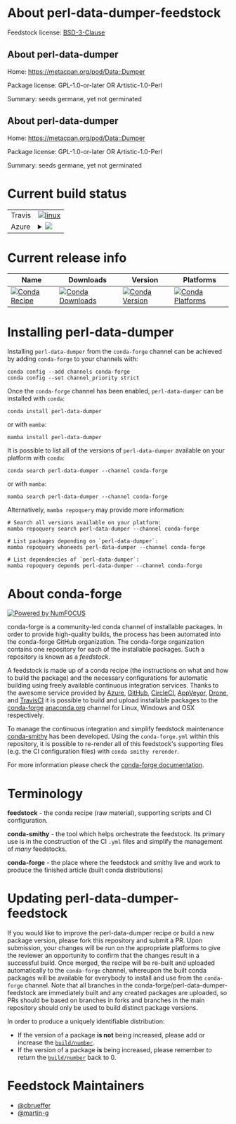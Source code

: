 About perl-data-dumper-feedstock
================================

Feedstock license: [BSD-3-Clause](https://github.com/conda-forge/perl-data-dumper-feedstock/blob/main/LICENSE.txt)


About perl-data-dumper
----------------------

Home: https://metacpan.org/pod/Data::Dumper

Package license: GPL-1.0-or-later OR Artistic-1.0-Perl

Summary: seeds germane, yet not germinated

About perl-data-dumper
----------------------

Home: https://metacpan.org/pod/Data::Dumper

Package license: GPL-1.0-or-later OR Artistic-1.0-Perl

Summary: seeds germane, yet not germinated

Current build status
====================


<table><tr>
    <td>Travis</td>
    <td>
      <a href="https://app.travis-ci.com/conda-forge/perl-data-dumper-feedstock">
        <img alt="linux" src="https://img.shields.io/travis/com/conda-forge/perl-data-dumper-feedstock/main.svg?label=Linux">
      </a>
    </td>
  </tr>
    
  <tr>
    <td>Azure</td>
    <td>
      <details>
        <summary>
          <a href="https://dev.azure.com/conda-forge/feedstock-builds/_build/latest?definitionId=17001&branchName=main">
            <img src="https://dev.azure.com/conda-forge/feedstock-builds/_apis/build/status/perl-data-dumper-feedstock?branchName=main">
          </a>
        </summary>
        <table>
          <thead><tr><th>Variant</th><th>Status</th></tr></thead>
          <tbody><tr>
              <td>linux_64</td>
              <td>
                <a href="https://dev.azure.com/conda-forge/feedstock-builds/_build/latest?definitionId=17001&branchName=main">
                  <img src="https://dev.azure.com/conda-forge/feedstock-builds/_apis/build/status/perl-data-dumper-feedstock?branchName=main&jobName=linux&configuration=linux%20linux_64_" alt="variant">
                </a>
              </td>
            </tr><tr>
              <td>linux_aarch64</td>
              <td>
                <a href="https://dev.azure.com/conda-forge/feedstock-builds/_build/latest?definitionId=17001&branchName=main">
                  <img src="https://dev.azure.com/conda-forge/feedstock-builds/_apis/build/status/perl-data-dumper-feedstock?branchName=main&jobName=linux&configuration=linux%20linux_aarch64_" alt="variant">
                </a>
              </td>
            </tr><tr>
              <td>linux_ppc64le</td>
              <td>
                <a href="https://dev.azure.com/conda-forge/feedstock-builds/_build/latest?definitionId=17001&branchName=main">
                  <img src="https://dev.azure.com/conda-forge/feedstock-builds/_apis/build/status/perl-data-dumper-feedstock?branchName=main&jobName=linux&configuration=linux%20linux_ppc64le_" alt="variant">
                </a>
              </td>
            </tr><tr>
              <td>osx_64</td>
              <td>
                <a href="https://dev.azure.com/conda-forge/feedstock-builds/_build/latest?definitionId=17001&branchName=main">
                  <img src="https://dev.azure.com/conda-forge/feedstock-builds/_apis/build/status/perl-data-dumper-feedstock?branchName=main&jobName=osx&configuration=osx%20osx_64_" alt="variant">
                </a>
              </td>
            </tr>
          </tbody>
        </table>
      </details>
    </td>
  </tr>
</table>

Current release info
====================

| Name | Downloads | Version | Platforms |
| --- | --- | --- | --- |
| [![Conda Recipe](https://img.shields.io/badge/recipe-perl--data--dumper-green.svg)](https://anaconda.org/conda-forge/perl-data-dumper) | [![Conda Downloads](https://img.shields.io/conda/dn/conda-forge/perl-data-dumper.svg)](https://anaconda.org/conda-forge/perl-data-dumper) | [![Conda Version](https://img.shields.io/conda/vn/conda-forge/perl-data-dumper.svg)](https://anaconda.org/conda-forge/perl-data-dumper) | [![Conda Platforms](https://img.shields.io/conda/pn/conda-forge/perl-data-dumper.svg)](https://anaconda.org/conda-forge/perl-data-dumper) |

Installing perl-data-dumper
===========================

Installing `perl-data-dumper` from the `conda-forge` channel can be achieved by adding `conda-forge` to your channels with:

```
conda config --add channels conda-forge
conda config --set channel_priority strict
```

Once the `conda-forge` channel has been enabled, `perl-data-dumper` can be installed with `conda`:

```
conda install perl-data-dumper
```

or with `mamba`:

```
mamba install perl-data-dumper
```

It is possible to list all of the versions of `perl-data-dumper` available on your platform with `conda`:

```
conda search perl-data-dumper --channel conda-forge
```

or with `mamba`:

```
mamba search perl-data-dumper --channel conda-forge
```

Alternatively, `mamba repoquery` may provide more information:

```
# Search all versions available on your platform:
mamba repoquery search perl-data-dumper --channel conda-forge

# List packages depending on `perl-data-dumper`:
mamba repoquery whoneeds perl-data-dumper --channel conda-forge

# List dependencies of `perl-data-dumper`:
mamba repoquery depends perl-data-dumper --channel conda-forge
```


About conda-forge
=================

[![Powered by
NumFOCUS](https://img.shields.io/badge/powered%20by-NumFOCUS-orange.svg?style=flat&colorA=E1523D&colorB=007D8A)](https://numfocus.org)

conda-forge is a community-led conda channel of installable packages.
In order to provide high-quality builds, the process has been automated into the
conda-forge GitHub organization. The conda-forge organization contains one repository
for each of the installable packages. Such a repository is known as a *feedstock*.

A feedstock is made up of a conda recipe (the instructions on what and how to build
the package) and the necessary configurations for automatic building using freely
available continuous integration services. Thanks to the awesome service provided by
[Azure](https://azure.microsoft.com/en-us/services/devops/), [GitHub](https://github.com/),
[CircleCI](https://circleci.com/), [AppVeyor](https://www.appveyor.com/),
[Drone](https://cloud.drone.io/welcome), and [TravisCI](https://travis-ci.com/)
it is possible to build and upload installable packages to the
[conda-forge](https://anaconda.org/conda-forge) [anaconda.org](https://anaconda.org/)
channel for Linux, Windows and OSX respectively.

To manage the continuous integration and simplify feedstock maintenance
[conda-smithy](https://github.com/conda-forge/conda-smithy) has been developed.
Using the ``conda-forge.yml`` within this repository, it is possible to re-render all of
this feedstock's supporting files (e.g. the CI configuration files) with ``conda smithy rerender``.

For more information please check the [conda-forge documentation](https://conda-forge.org/docs/).

Terminology
===========

**feedstock** - the conda recipe (raw material), supporting scripts and CI configuration.

**conda-smithy** - the tool which helps orchestrate the feedstock.
                   Its primary use is in the construction of the CI ``.yml`` files
                   and simplify the management of *many* feedstocks.

**conda-forge** - the place where the feedstock and smithy live and work to
                  produce the finished article (built conda distributions)


Updating perl-data-dumper-feedstock
===================================

If you would like to improve the perl-data-dumper recipe or build a new
package version, please fork this repository and submit a PR. Upon submission,
your changes will be run on the appropriate platforms to give the reviewer an
opportunity to confirm that the changes result in a successful build. Once
merged, the recipe will be re-built and uploaded automatically to the
`conda-forge` channel, whereupon the built conda packages will be available for
everybody to install and use from the `conda-forge` channel.
Note that all branches in the conda-forge/perl-data-dumper-feedstock are
immediately built and any created packages are uploaded, so PRs should be based
on branches in forks and branches in the main repository should only be used to
build distinct package versions.

In order to produce a uniquely identifiable distribution:
 * If the version of a package **is not** being increased, please add or increase
   the [``build/number``](https://docs.conda.io/projects/conda-build/en/latest/resources/define-metadata.html#build-number-and-string).
 * If the version of a package **is** being increased, please remember to return
   the [``build/number``](https://docs.conda.io/projects/conda-build/en/latest/resources/define-metadata.html#build-number-and-string)
   back to 0.

Feedstock Maintainers
=====================

* [@cbrueffer](https://github.com/cbrueffer/)
* [@martin-g](https://github.com/martin-g/)

